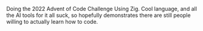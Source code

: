 Doing the 2022 Advent of Code Challenge Using Zig. Cool language, and all the AI tools for it all suck, so hopefully demonstrates there are still people willing to actually learn how to code.
